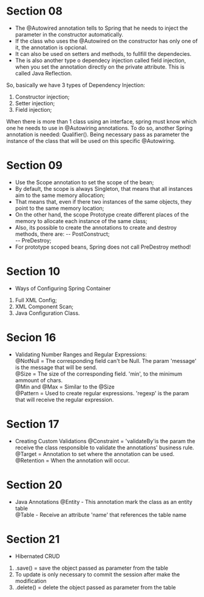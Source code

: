 # Section 08

- The @Autowired annotation tells to Spring that he needs to inject the parameter in the constructor automatically.
- If the class who uses the @Autowired on the constructor has only one of it, the annotation is opcional.
- It can also be used on setters and methods, to fullfill the dependecies.
- The is also another type o dependecy injection called field injection, when you set the annotation directly on the private attribute. This is called Java Reflection.

So, basically we have 3 types of Dependency Injection:
1. Constructor injection;
2. Setter injection;
3. Field injection;

When there is more than 1 class using an interface, spring must know which one he needs to use in @Autowiring annotations. 
To do so, another Spring annotation is needed: Qualifier(). Being necessary pass as parameter the instance of the class that will be used on this specific @Autowiring.

# Section 09
- Use the Scope annotation to set the scope of the bean;
- By default, the scope is always Singleton, that means that all instances aim to the same memory allocation;
- That means that, even if there two instances of the same objects, they point to the same memory location;
- On the other hand, the scope Prototype create different places of the memory to allocate each instance of the same class;
- Also, its possible to create the annotations to create and destroy methods, there are:
-- PostConstruct;  
-- PreDestroy;  
- For prototype scoped beans, Spring does not call PreDestroy method!  

# Section 10
- Ways of Configuring Spring Container  
1. Full XML Config;  
2. XML Component Scan;  
3. Java Configuration Class.  

# Secion 16
- Validating Number Ranges and Regular Expressions:  
@NotNull = The corresponding field can't be Null. The param 'message' is the message that will be send.  
@Size = The size of the corresponding field. 'min', to the minimum ammount of chars.  
@Min and @Max = Similar to the @Size  
@Pattern = Used to create regular expressions. 'regexp' is the param that will receive the regular expression.   

# Section 17
- Creating Custom Validations
@Constraint = 'validateBy'is the param the receive the class responsible to validate the annotations' business rule.  
@Target = Annotation to set where the annotation can be used.  
@Retention = When the annotation will occur.  

# Section 20
- Java Annotations
@Entity - This annotation mark the class as an entity table  
@Table - Receive an attribute 'name' that references the table name  

# Section 21
- Hibernated CRUD
1. .save() = save the object passed as parameter from the table  
2. To update is only necessary to commit the session after make the modification  
3. .delete() = delete the object passed as parameter from the table
